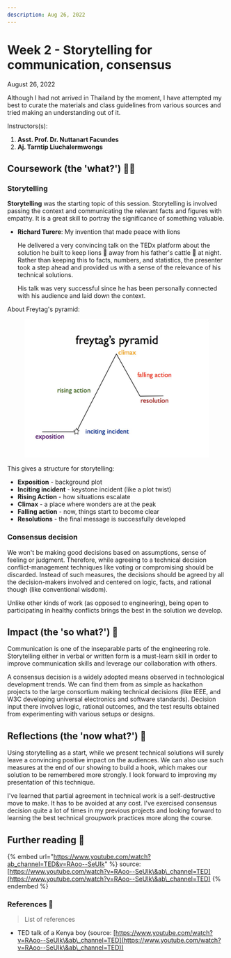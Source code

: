 ```yaml
---
description: Aug 26, 2022
---
```


# Week 2 - Storytelling for communication, consensus

August 26, 2022

Although I had not arrived in Thailand by the moment, I have attempted my best to curate the materials and class guidelines from various sources and tried making an understanding out of it.

Instructors(s):

1. **Asst. Prof. Dr. Nuttanart Facundes**
2. **Aj. Tarntip Liuchalermwongs**

## Coursework (the 'what?') 🤷‍♂️

### Storytelling

**Storytelling** was the starting topic of this session. Storytelling is involved passing the context and communicating the relevant facts and figures with empathy. It is a great skill to portray the significance of something valuable.

*   **Richard Turere**: My invention that made peace with lions

    He delivered a very convincing talk on the TEDx platform about the solution he built to keep lions 🦁 away from his father's cattle 🐄 at night. Rather than keeping this to facts, numbers, and statistics, the presenter took a step ahead and provided us with a sense of the relevance of his technical solutions.

    His talk was very successful since he has been personally connected with his audience and laid down the context.

About Freytag's pyramid:

<figure><img src="../.gitbook/assets/image (1).png" alt=""><figcaption></figcaption></figure>

This gives a structure for storytelling:

* **Exposition** - background plot
* **Inciting incident** - keystone incident (like a plot twist)
* **Rising Action** - how situations escalate
* **Climax** - a place where wonders are at the peak
* **Falling action** - now, things start to become clear
* **Resolutions** - the final message is successfully developed

### Consensus decision

We won't be making good decisions based on assumptions, sense of feeling or judgment. Therefore, while agreeing to a technical decision conflict-management techniques like voting or compromising should be discarded. Instead of such measures, the decisions should be agreed by all the decision-makers involved and centered on logic, facts, and rational though (like conventional wisdom).

Unlike other kinds of work (as opposed to engineering), being open to participating in healthy conflicts brings the best in the solution we develop.

## Impact (the 'so what?') 🚀

Communication is one of the inseparable parts of the engineering role. Storytelling either in verbal or written form is a must-learn skill in order to improve communication skills and leverage our collaboration with others.

A consensus decision is a widely adopted means observed in technological development trends. We can find them from as simple as hackathon projects to the large consortium making technical decisions (like IEEE, and W3C developing universal electronics and software standards). Decision input there involves logic, rational outcomes, and the test results obtained from experimenting with various setups or designs.

## Reflections (the 'now what?') 🤔

Using storytelling as a start, while we present technical solutions will surely leave a convincing positive impact on the audiences. We can also use such measures at the end of our showing to build a hook, which makes our solution to be remembered more strongly. I look forward to improving my presentation of this technique.

I've learned that partial agreement in technical work is a self-destructive move to make. It has to be avoided at any cost. I've exercised consensus decision quite a lot of times in my previous projects and looking forward to learning the best technical groupwork practices more along the course.

## Further reading 📄

{% embed url="https://www.youtube.com/watch?ab_channel=TED&v=RAoo--SeUIk" %}
source: [https://www.youtube.com/watch?v=RAoo--SeUIk\&ab\_channel=TED](https://www.youtube.com/watch?v=RAoo--SeUIk\&ab\_channel=TED)
{% endembed %}

### References 🔖

> List of references

* TED talk of a Kenya boy (source: [https://www.youtube.com/watch?v=RAoo--SeUIk\&ab\_channel=TED](https://www.youtube.com/watch?v=RAoo--SeUIk\&ab\_channel=TED))
